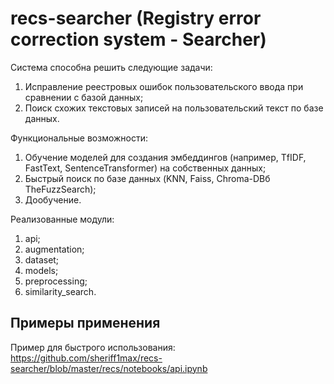 # recs-searcher (Registry error correction system - Searcher)
Система способна решить следующие задачи:
1. Исправление реестровых ошибок пользовательского ввода при сравнении с базой данных;
2. Поиск схожих текстовых записей на пользовательский текст по базе данных.

Функциональные возможности:
1. Обучение моделей для создания эмбеддингов (например, TfIDF, FastText, SentenceTransformer) на собственных данных;
2. Быстрый поиск по базе данных (KNN, Faiss, Chroma-DBб TheFuzzSearch);
3. Дообучение.

Реализованные модули:
1. api;
2. augmentation;
3. dataset;
4. models;
5. preprocessing;
6. similarity_search.

## Примеры применения
Пример для быстрого использования: https://github.com/sheriff1max/recs-searcher/blob/master/recs/notebooks/api.ipynb
